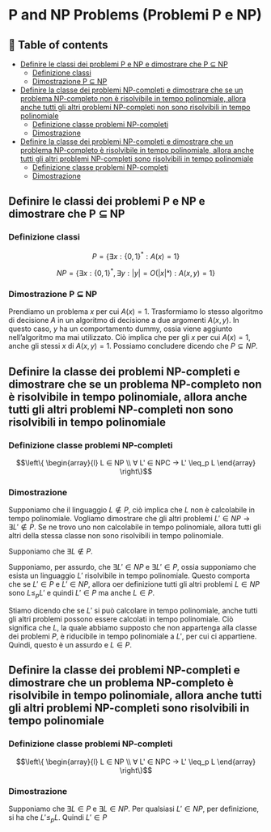 <h1> P and NP Problems (Problemi P e NP) </h1>

<h2> 📌 Table of contents </h2>

- [Definire le classi dei problemi P e NP e dimostrare che P ⊆ NP](#definire-le-classi-dei-problemi-p-e-np-e-dimostrare-che-p--np)
  - [Definizione classi](#definizione-classi)
  - [Dimostrazione P ⊆ NP](#dimostrazione-p--np)
- [Definire la classe dei problemi NP-completi e dimostrare che se un problema NP-completo non è risolvibile in tempo polinomiale, allora anche tutti gli altri problemi NP-completi non sono risolvibili in tempo polinomiale](#definire-la-classe-dei-problemi-np-completi-e-dimostrare-che-se-un-problema-np-completo-non-è-risolvibile-in-tempo-polinomiale-allora-anche-tutti-gli-altri-problemi-np-completi-non-sono-risolvibili-in-tempo-polinomiale)
  - [Definizione classe problemi NP-completi](#definizione-classe-problemi-np-completi)
  - [Dimostrazione](#dimostrazione)
- [Definire la classe dei problemi NP-completi e dimostrare che un problema NP-completo è risolvibile in tempo polinomiale, allora anche tutti gli altri problemi NP-completi sono risolvibili in tempo polinomiale](#definire-la-classe-dei-problemi-np-completi-e-dimostrare-che-un-problema-np-completo-è-risolvibile-in-tempo-polinomiale-allora-anche-tutti-gli-altri-problemi-np-completi-sono-risolvibili-in-tempo-polinomiale)
  - [Definizione classe problemi NP-completi](#definizione-classe-problemi-np-completi-1)
  - [Dimostrazione](#dimostrazione-1)

## Definire le classi dei problemi P e NP e dimostrare che P ⊆ NP

### Definizione classi

```math
P = \left\{∃x: \left\{0, 1\right\}^* : A\left(x\right) = 1\right\}
```

```math
NP = \left\{∃x: \left\{0, 1\right\}^*, ∃y: |y| = O\left(|x|ᵏ\right) : A\left(x, y\right) = 1\right\}
```

### Dimostrazione P ⊆ NP

Prendiamo un problema $x$ per cui $A(x) = 1$. Trasformiamo lo stesso algoritmo di decisione $A$ in un algoritmo di decisione a due argomenti $A(x, y)$. In questo caso, $y$ ha un comportamento dummy, ossia viene aggiunto nell’algoritmo ma mai utilizzato.
Ciò implica che per gli $x$ per cui $A(x) = 1$, anche gli stessi $x$ di $A(x, y) = 1$.
Possiamo concludere dicendo che $P ⊆ NP$.

## Definire la classe dei problemi NP-completi e dimostrare che se un problema NP-completo non è risolvibile in tempo polinomiale, allora anche tutti gli altri problemi NP-completi non sono risolvibili in tempo polinomiale

### Definizione classe problemi NP-completi

```math
\left\{
\begin{array}{l}
L ∈ NP \\
∀ L' ∈ NPC → L' \leq_p L
\end{array}
\right\}
```

### Dimostrazione

Supponiamo che il linguaggio $L ∉ P$, ciò implica che $L$ non è calcolabile in tempo polinomiale. Vogliamo dimostrare che gli altri problemi $L' ∈ NP → ∃ L' ∉ P$.
Se ne trovo uno non calcolabile in tempo polinomiale, allora tutti gli altri della stessa classe non sono risolvibili in tempo polinomiale.

Supponiamo che $∃ L ∉ P$.

Supponiamo, per assurdo, che $∃ L' ∈ NP$ e $∃ L' ∈ P$, ossia supponiamo che esista un linguaggio $L'$ risolvibile in tempo polinomiale. Questo comporta che se $L' ∈ P$ e $L' ∈ NP$, allora oer definizione tutti gli altri problemi $L ∈ NP$ sono $L \leq_p L'$ e quindi $L' ∈ P$ ma anche $L ∈ P$.

Stiamo dicendo che se $L'$ si può calcolare in tempo polinomiale, anche tutti gli altri problemi possono essere calcolati in tempo polinomiale. Ciò significa che $L$, la quale abbiamo supposto che non appartenga alla classe dei problemi $P$, è riducibile in tempo polinomiale a $L'$, per cui ci appartiene. Quindi, questo è un assurdo e $L ∈ P$.

## Definire la classe dei problemi NP-completi e dimostrare che un problema NP-completo è risolvibile in tempo polinomiale, allora anche tutti gli altri problemi NP-completi sono risolvibili in tempo polinomiale

### Definizione classe problemi NP-completi

```math
\left\{
\begin{array}{l}
L ∈ NP \\
∀ L' ∈ NPC → L' \leq_p L
\end{array}
\right\}
```

### Dimostrazione

Supponiamo che $∃ L ∈ P$ e $∃ L ∈ NP$. Per qualsiasi $L' ∈ NP$, per definizione, si ha che $L' \leq_p L$. Quindi $L' ∈ P$